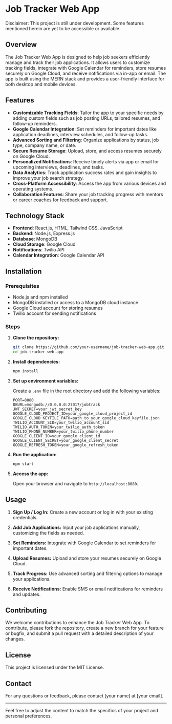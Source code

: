 # Job Tracker Web App
Disclaimer: This project is still under development. Some features mentioned herein are yet to be accessible or available.

## Overview

The Job Tracker Web App is designed to help job seekers efficiently manage and track their job applications. It allows users to customize tracking fields, integrate with Google Calendar for reminders, store resumes securely on Google Cloud, and receive notifications via in-app or email. The app is built using the MERN stack and provides a user-friendly interface for both desktop and mobile devices.

## Features

- **Customizable Tracking Fields**: Tailor the app to your specific needs by adding custom fields such as job posting URLs, tailored resumes, and follow-up reminders.
- **Google Calendar Integration**: Set reminders for important dates like application deadlines, interview schedules, and follow-up tasks.
- **Advanced Sorting and Filtering**: Organize applications by status, job type, company name, or date.
- **Secure Resume Storage**: Upload, store, and access resumes securely on Google Cloud.
- **Personalized Notifications**: Receive timely alerts via app or email for upcoming interviews, deadlines, and tasks.
- **Data Analytics**: Track application success rates and gain insights to improve your job search strategy.
- **Cross-Platform Accessibility**: Access the app from various devices and operating systems.
- **Collaboration Features**: Share your job tracking progress with mentors or career coaches for feedback and support.

## Technology Stack

- **Frontend**: React.js, HTML, Tailwind CSS, JavaScript
- **Backend**: Node.js, Express.js
- **Database**: MongoDB
- **Cloud Storage**: Google Cloud
- **Notifications**: Twilio API
- **Calendar Integration**: Google Calendar API

## Installation

### Prerequisites

- Node.js and npm installed
- MongoDB installed or access to a MongoDB cloud instance
- Google Cloud account for storing resumes
- Twilio account for sending notifications

### Steps

1. **Clone the repository:**

    ```sh
    git clone https://github.com/your-username/job-tracker-web-app.git
    cd job-tracker-web-app
    ```

2. **Install dependencies:**

    ```sh
    npm install
    ```

3. **Set up environment variables:**

    Create a `.env` file in the root directory and add the following variables:

    ```env
    PORT=8080
    DBURL=mongodb://0.0.0.0:27017/jobtrack
    JWT_SECRET=your_jwt_secret_key
    GOOGLE_CLOUD_PROJECT_ID=your_google_cloud_project_id
    GOOGLE_CLOUD_KEYFILE_PATH=path_to_your_google_cloud_keyfile.json
    TWILIO_ACCOUNT_SID=your_twilio_account_sid
    TWILIO_AUTH_TOKEN=your_twilio_auth_token
    TWILIO_PHONE_NUMBER=your_twilio_phone_number
    GOOGLE_CLIENT_ID=your_google_client_id
    GOOGLE_CLIENT_SECRET=your_google_client_secret
    GOOGLE_REFRESH_TOKEN=your_google_refresh_token
    ```

4. **Run the application:**

    ```sh
    npm start
    ```

5. **Access the app:**

    Open your browser and navigate to `http://localhost:8080`.

## Usage

1. **Sign Up / Log In:**
   Create a new account or log in with your existing credentials.

2. **Add Job Applications:**
   Input your job applications manually, customizing the fields as needed.

3. **Set Reminders:**
   Integrate with Google Calendar to set reminders for important dates.

4. **Upload Resumes:**
   Upload and store your resumes securely on Google Cloud.

5. **Track Progress:**
   Use advanced sorting and filtering options to manage your applications.

6. **Receive Notifications:**
   Enable SMS or email notifications for reminders and updates.

## Contributing

We welcome contributions to enhance the Job Tracker Web App. To contribute, please fork the repository, create a new branch for your feature or bugfix, and submit a pull request with a detailed description of your changes.

## License

This project is licensed under the MIT License.

## Contact

For any questions or feedback, please contact [your name] at [your email].

---

Feel free to adjust the content to match the specifics of your project and personal preferences.